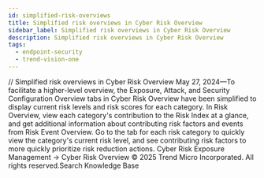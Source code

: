 ```yaml
---
id: simplified-risk-overviews
title: Simplified risk overviews in Cyber Risk Overview
sidebar_label: Simplified risk overviews in Cyber Risk Overview
description: Simplified risk overviews in Cyber Risk Overview
tags:
  - endpoint-security
  - trend-vision-one
---
```


/*<![CDATA[*/ $('#title').html($('meta[name=map-description]').attr('content')); /*]]>*/ Simplified risk overviews in Cyber Risk Overview May 27, 2024—To facilitate a higher-level overview, the Exposure, Attack, and Security Configuration Overview tabs in Cyber Risk Overview have been simplified to display current risk levels and risk scores for each category. In Risk Overview, view each category's contribution to the Risk Index at a glance, and get additional information about contributing risk factors and events from Risk Event Overview. Go to the tab for each risk category to quickly view the category's current risk level, and see contributing risk factors to more quickly prioritize risk reduction actions. Cyber Risk Exposure Management → Cyber Risk Overview © 2025 Trend Micro Incorporated. All rights reserved.Search Knowledge Base